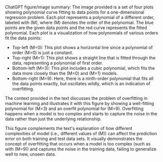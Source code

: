 ChatGPT figure/image summary: The image provided is a set of four plots showing polynomial curve fitting to data points for a one-dimensional regression problem. Each plot represents a polynomial of a different order, labeled with \(M\), where \(M\) denotes the order of the polynomial. The blue points are the given data points and the red curve represents the fitted polynomial. Each plot is a visualization of how polynomials of various orders fit the data points:

- Top-left \(M=0\): This plot shows a horizontal line since a polynomial of order \(M=0\) is just a constant.
- Top-right \(M=1\): This plot shows a straight line that is fitted through the data, representing a polynomial of first order.
- Bottom-left \(M=3\): This plot includes a cubic polynomial, which fits the data more closely than the \(M=0\) and \(M=1\) models.
- Bottom-right \(M=9\): Here, there is a ninth-order polynomial that fits all the data points exactly, but oscillates wildly, which is an indication of overfitting.

The context provided in the text discusses the problem of overfitting in machine learning and illustrates it with this figure by showing a well-fitting polynomial for \(M=3\) and an overfit polynomial for \(M=9\). Overfitting happens when a model is too complex and starts to capture the noise in the data rather than just the underlying relationship.

This figure complements the text's explanation of how different complexities of model (i.e., different values of \(M\)) can affect the prediction error on both training and test data sets. It visually demonstrates the concept of overfitting that occurs when a model is too complex (such as with \(M=9\)) and captures the noise in the training data, failing to generalize well to new, unseen data.